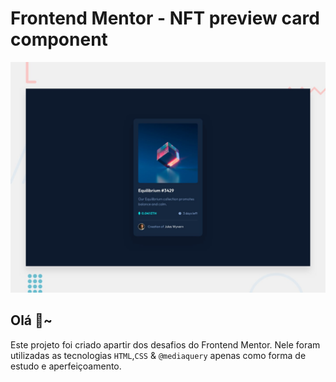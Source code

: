 # Frontend Mentor - NFT preview card component

![Design preview for the NFT preview card component coding challenge](./design/desktop-preview.jpg)

## Olá 👋~

Este projeto foi criado apartir dos desafios do Frontend Mentor.
Nele foram utilizadas as tecnologias ```HTML```,```CSS``` & ```@mediaquery``` apenas como forma de estudo e aperfeiçoamento.

